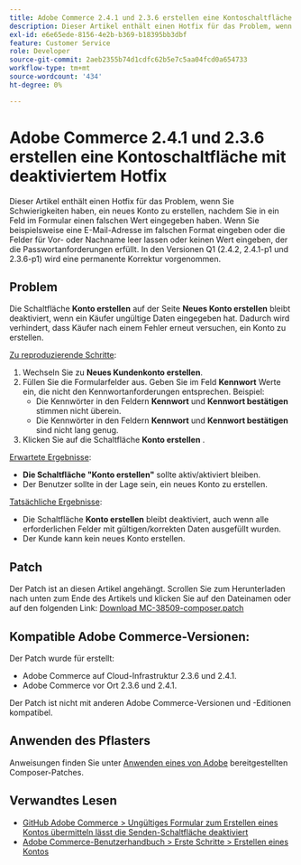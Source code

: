 ```yaml
---
title: Adobe Commerce 2.4.1 und 2.3.6 erstellen eine Kontoschaltfläche mit deaktiviertem Hotfix
description: Dieser Artikel enthält einen Hotfix für das Problem, wenn Sie Schwierigkeiten haben, ein neues Konto zu erstellen, nachdem Sie in ein Feld im Formular einen falschen Wert eingegeben haben. Wenn Sie beispielsweise eine E-Mail-Adresse im falschen Format eingeben oder die Felder für Vor- oder Nachname leer lassen oder keinen Wert eingeben, der die Passwortanforderungen erfüllt. In den Versionen Q1 (2.4.2, 2.4.1-p1 und 2.3.6-p1) wird eine permanente Korrektur vorgenommen.
exl-id: e6e65ede-8156-4e2b-b369-b18395bb3dbf
feature: Customer Service
role: Developer
source-git-commit: 2aeb2355b74d1cdfc62b5e7c5aa04fcd0a654733
workflow-type: tm+mt
source-wordcount: '434'
ht-degree: 0%

---
```


# Adobe Commerce 2.4.1 und 2.3.6 erstellen eine Kontoschaltfläche mit deaktiviertem Hotfix

Dieser Artikel enthält einen Hotfix für das Problem, wenn Sie Schwierigkeiten haben, ein neues Konto zu erstellen, nachdem Sie in ein Feld im Formular einen falschen Wert eingegeben haben. Wenn Sie beispielsweise eine E-Mail-Adresse im falschen Format eingeben oder die Felder für Vor- oder Nachname leer lassen oder keinen Wert eingeben, der die Passwortanforderungen erfüllt. In den Versionen Q1 (2.4.2, 2.4.1-p1 und 2.3.6-p1) wird eine permanente Korrektur vorgenommen.

## Problem

Die Schaltfläche **Konto erstellen** auf der Seite **Neues Konto erstellen** bleibt deaktiviert, wenn ein Käufer ungültige Daten eingegeben hat. Dadurch wird verhindert, dass Käufer nach einem Fehler erneut versuchen, ein Konto zu erstellen.

<u>Zu reproduzierende Schritte</u>:

1. Wechseln Sie zu **Neues Kundenkonto erstellen**.
1. Füllen Sie die Formularfelder aus. Geben Sie im Feld **Kennwort** Werte ein, die nicht den Kennwortanforderungen entsprechen. Beispiel:
   * Die Kennwörter in den Feldern **Kennwort** und **Kennwort bestätigen** stimmen nicht überein.
   * Die Kennwörter in den Feldern **Kennwort** und **Kennwort bestätigen** sind nicht lang genug.
1. Klicken Sie auf die Schaltfläche **Konto erstellen** .

<u>Erwartete Ergebnisse</u>:

* **Die Schaltfläche &quot;Konto erstellen&quot;** sollte aktiv/aktiviert bleiben.
* Der Benutzer sollte in der Lage sein, ein neues Konto zu erstellen.

<u>Tatsächliche Ergebnisse</u>:

* Die Schaltfläche **Konto erstellen** bleibt deaktiviert, auch wenn alle erforderlichen Felder mit gültigen/korrekten Daten ausgefüllt wurden.
* Der Kunde kann kein neues Konto erstellen.

## Patch

Der Patch ist an diesen Artikel angehängt. Scrollen Sie zum Herunterladen nach unten zum Ende des Artikels und klicken Sie auf den Dateinamen oder auf den folgenden Link: [Download MC-38509-composer.patch](assets/MC-38509-composer.patch.zip)

## Kompatible Adobe Commerce-Versionen:

Der Patch wurde für erstellt:

* Adobe Commerce auf Cloud-Infrastruktur 2.3.6 und 2.4.1.
* Adobe Commerce vor Ort 2.3.6 und 2.4.1.

Der Patch ist nicht mit anderen Adobe Commerce-Versionen und -Editionen kompatibel.

## Anwenden des Pflasters

Anweisungen finden Sie unter [Anwenden eines von Adobe](/help/how-to/general/how-to-apply-a-composer-patch-provided-by-magento.md) bereitgestellten Composer-Patches.

## Verwandtes Lesen

* [GitHub Adobe Commerce > Ungültiges Formular zum Erstellen eines Kontos übermitteln lässt die Senden-Schaltfläche deaktiviert](https://github.com/magento/magento2/issues/30513)
* [Adobe Commerce-Benutzerhandbuch > Erste Schritte > Erstellen eines Kontos](https://experienceleague.adobe.com/en/docs/commerce-admin/start/commerce-account/commerce-account-create)
